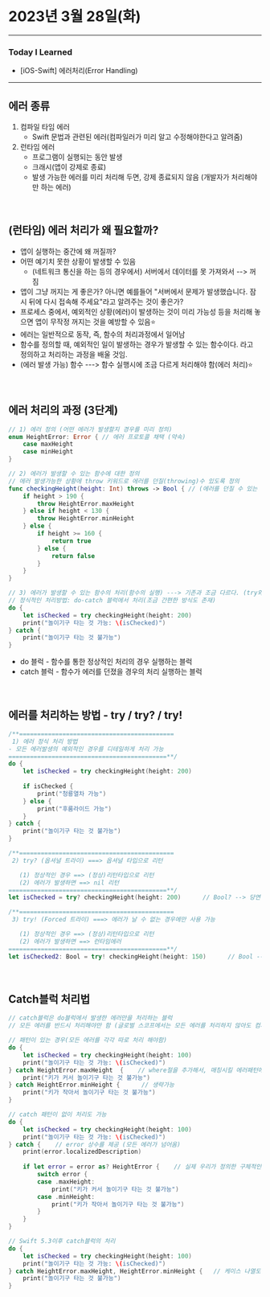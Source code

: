 # 2023년 3월 28일(화)

---

### Today I Learned 

- [iOS-Swift] 에러처리(Error Handling)

---

## 에러 종류

1. 컴파일 타임 에러
   - Swift 문법과 관련된 에러(컴파일러가 미리 알고 수정해야한다고 알려줌)
2. 런타임 에러
   - 프로그램이 실행되는 동안 발생
   - 크래시(앱이 강제로 종료)
   - 발생 가능한 에러를 미리 처리해 두면, 강제 종료되지 않음 (개발자가 처리해야만 하는 에러)

<br/>

## (런타임) 에러 처리가 왜 필요할까?

- 앱이 실행하는 중간에 왜 꺼질까?
- 어떤 예기치 못한 상황이 발생할 수 있음
  - (네트워크 통신을 하는 등의 경우에서) 서버에서 데이터를 못 가져와서 --> 꺼짐
- 앱이 그냥 꺼지는 게 좋은가? 아니면 예를들어 "서버에서 문제가 발생했습니다. 잠시 뒤에 다시 접속해 주세요"라고 알려주는 것이 좋은가?
- 프로세스 중에서, 예외적인 상황(에러)이 발생하는 것이 미리 가능성 등을 처리해 놓으면 앱이 무작정 꺼지는 것을 예방할 수 있음⭐️
- 에러는 일반적으로 동작, 즉, 함수의 처리과정에서 일어남
- 함수를 정의할 때, 예외적인 일이 발생하는 경우가 발생할 수 있는 함수이다. 라고 정의하고 처리하는 과정을 배울 것임.
- (에러 발생 가능) 함수 ---> 함수 실행시에 조금 다르게 처리해야 함(에러 처리)⭐️

<br/>

## 에러 처리의 과정 (3단계)

```swift
// 1) 에러 정의 (어떤 에러가 발생할지 경우를 미리 정의)
enum HeightError: Error { // 에러 프로토콜 채택 (약속)
    case maxHeight
    case minHeight
}

// 2) 에러가 발생할 수 있는 함수에 대한 정의
// 에러 발생가능한 상황에 throw 키워드로 에러를 던질(throwing)수 있도록 정의 
func checkingHeight(height: Int) throws -> Bool { // (에러를 던질 수 있는 함수 타입이다.)
    if height > 190 {
        throw HeightError.maxHeight
    } else if height < 130 {
        throw HeightError.minHeight
    } else {
        if height >= 160 {
            return true
        } else {
            return false
        }
    }
}

// 3) 에러가 발생할 수 있는 함수의 처리(함수의 실행) ---> 기존과 조금 다르다. (try와 do-catch 문으로 처리)
// 정식적인 처리방법: do-catch 블럭에서 처리(조금 간편한 방식도 존재)
do {
    let isChecked = try checkingHeight(height: 200)
    print("놀이기구 타는 것 가능: \(isChecked)")
} catch {
    print("놀이기구 타는 것 불가능")
}
```

- do 블럭 - 함수를 통한 정상적인 처리의 경우 실행하는 블럭
- catch 블럭 - 함수가 에러를 던졌을 경우의 처리 실행하는 블럭

<br/>

## 에러를 처리하는 방법 - try / try? / try!

```swift
/**===========================================
 1) 에러 정식 처리 방법
- 모든 에러발생의 예외적인 경우를 디테일하게 처리 가능
============================================**/
do {
    let isChecked = try checkingHeight(height: 200)
  
    if isChecked {
        print("청룡열차 가능")
    } else {
        print("후룸라이드 가능")
    }
} catch {
    print("놀이기구 타는 것 불가능")
}

/**===========================================
 2) try? (옵셔널 트라이) ===> 옵셔널 타입으로 리턴

   (1) 정상적인 경우 ==> (정상)리턴타입으로 리턴
   (2) 에러가 발생하면 ==> nil 리턴
============================================**/
let isChecked = try? checkingHeight(height: 200)      // Bool? --> 당연히, 옵셔널 타입을 벗겨서 사용해야함

/**===========================================
 3) try! (Forced 트라이) ===> 에러가 날 수 없는 경우에만 사용 가능

   (1) 정상적인 경우 ==> (정상)리턴타입으로 리턴
   (2) 에러가 발생하면 ==> 런타임에러
============================================**/
let isChecked2: Bool = try! checkingHeight(height: 150)      // Bool --> 에러가 발생할 수 없다고 확신이 있는 경우만 사용해야 함.
```

<br/>

## Catch블럭 처리법

```swift
// catch블럭은 do블럭에서 발생한 에러만을 처리하는 블럭
// 모든 에러를 반드시 처리해야만 함 (글로벌 스코프에서는 모든 에러를 처리하지 않아도 컴파일 에러발생하지 않음)

// 패턴이 있는 경우(모든 에러를 각각 따로 처리 해야함)
do {
    let isChecked = try checkingHeight(height: 100)
    print("놀이기구 타는 것 가능: \(isChecked)")
} catch HeightError.maxHeight  {    // where절을 추가해서, 매칭시킬 에러패턴에 조건을 추가할 수 있음
    print("키가 커서 놀이기구 타는 것 불가능")
} catch HeightError.minHeight {      // 생략가능
    print("키가 작아서 놀이기구 타는 것 불가능")
}

// catch 패턴이 없이 처리도 가능
do {
    let isChecked = try checkingHeight(height: 100)
    print("놀이기구 타는 것 가능: \(isChecked)")
} catch {    // error 상수를 제공 (모든 에러가 넘어옴)
    print(error.localizedDescription)
 
    if let error = error as? HeightError {    // 실제 우리가 정의한 구체적인 에러 타입이 아니고, 에러 타입(프로토콜)이 넘어올 뿐
        switch error {
        case .maxHeight:
            print("키가 커서 놀이기구 타는 것 불가능")
        case .minHeight:
            print("키가 작아서 놀이기구 타는 것 불가능")
        }
    }
}

// Swift 5.3이후 catch블럭의 처리 
do {   
    let isChecked = try checkingHeight(height: 100)
    print("놀이기구 타는 것 가능: \(isChecked)")    
} catch HeightError.maxHeight, HeightError.minHeight {   // 케이스 나열도 가능해짐  
    print("놀이기구 타는 것 불가능")  
}
```